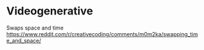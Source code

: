 # Videogenerative
Swaps space and time
https://www.reddit.com/r/creativecoding/comments/m0m2ka/swapping_time_and_space/

